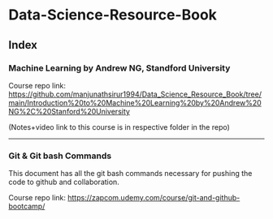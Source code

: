 # Data-Science-Resource-Book

## Index
### Machine Learning by Andrew NG, Standford University 

Course repo link: https://github.com/manjunathsirur1994/Data_Science_Resource_Book/tree/main/Introduction%20to%20Machine%20Learning%20by%20Andrew%20NG%2C%20Stanford%20University

(Notes+video link to this course is in respective folder in the repo) 

--------------------------------------------------------------------


### Git & Git bash Commands

This document has all the git bash commands necessary for pushing the code to github and collaboration. 

Course repo link:
https://zapcom.udemy.com/course/git-and-github-bootcamp/



